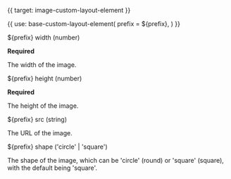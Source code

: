{{ target: image-custom-layout-element }}

{{ use: base-custom-layout-element(
    prefix = ${prefix},
) }}

${prefix} width (number)

**Required**

The width of the image.

${prefix} height (number)

**Required**

The height of the image.

${prefix} src (string)

The URL of the image.

${prefix} shape ('circle' | 'square')

The shape of the image, which can be 'circle' (round) or 'square' (square), with the default being 'square'.